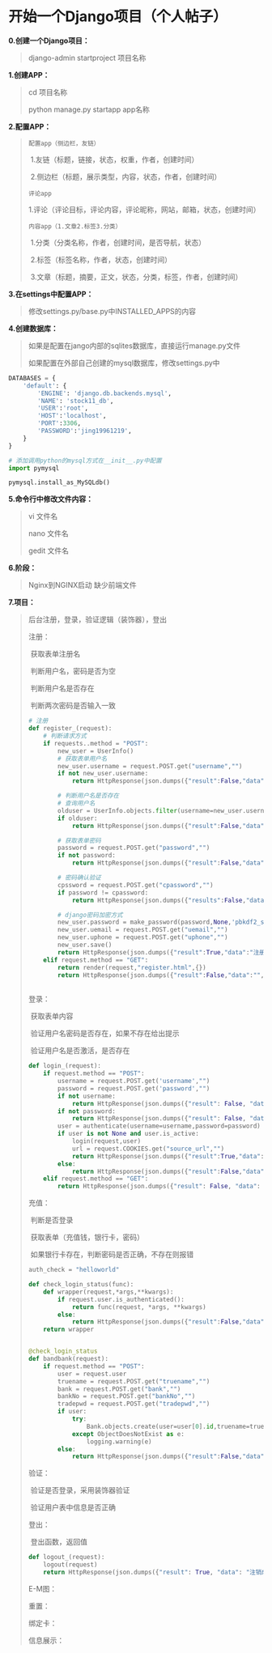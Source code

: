 # 开始一个Django项目（个人帖子）

**0.创建一个Django项目：**

> django-admin startproject 项目名称

**1.创建APP：**

> cd 项目名称
>
> python manage.py startapp app名称

**2.配置APP：**

> `配置app（侧边栏，友链）`
>
> ​	1.友链（标题，链接，状态，权重，作者，创建时间）
>
> ​	2.侧边栏（标题，展示类型，内容，状态，作者，创建时间）
>
> `评论app`
>
> ​	1.评论（评论目标，评论内容，评论昵称，网站，邮箱，状态，创建时间）
>
> `内容app（1.文章2.标签3.分类）`
>
> ​	1.分类（分类名称，作者，创建时间，是否导航，状态）
>
> ​	2.标签（标签名称，作者，状态，创建时间）
>
> ​	3.文章（标题，摘要，正文，状态，分类，标签，作者，创建时间）

**3.在settings中配置APP：**

> 修改settings.py/base.py中INSTALLED_APPS的内容

**4.创建数据库：**

> 如果是配置在jango内部的sqlites数据库，直接运行manage.py文件
>
> 如果配置在外部自己创建的mysql数据库，修改settings.py中

```python
DATABASES = {
    'default': {
        'ENGINE': 'django.db.backends.mysql',
        'NAME': 'stock11_db',
        'USER':'root',
        'HOST':'localhost',
        'PORT':3306,
        'PASSWORD':'jing19961219',
    }
}
```

```python
# 添加调用python的mysql方式在__init__.py中配置
import pymysql

pymysql.install_as_MySQLdb()
```

**5.命令行中修改文件内容：**

> vi 文件名
>
> nano 文件名
>
> gedit 文件名

**6.阶段：**

> Nginx到NGINX启动 缺少前端文件
>

**7.项目：**

> 后台注册，登录，验证逻辑（装饰器），登出
>
> 注册：
>
> ​	获取表单注册名
>
> ​	判断用户名，密码是否为空
>
> ​	判断用户名是否存在
>
> ​	判断两次密码是否输入一致
>
> ```python
> # 注册
> def register_(request):
>     # 判断请求方式
>     if requests..method = "POST":
>         new_user = UserInfo()
>         # 获取表单用户名
>         new_user.username = request.POST.get("username","")
>         if not new_user.username:
>             return HttpResponse(json.dumps({"result":False,"data":"","error":"用户名不能为空"}))
> 
>         # 判断用户名是否存在
>         # 查询用户名
>         olduser = UserInfo.objects.filter(username=new_user.username)
>         if olduser:
>             return HttpResponse(json.dumps({"result":False,"data":"","error":"用户名已存在"}))
> 
>         # 获取表单密码
>         password = request.POST.get("password","")
>         if not password:
>             return HttpResponse(json.dumps({"result":False,"data":"","error":"密码不能为空"}))
> 
>         # 密码确认验证
>         cpssword = request.POST.get("cpassword","")
>         if password != cpassword:
>             return HttpResponse(json.dumps({"results":False,"data":"","error":"两次密码不一致"}))
> 
>         # django密码加密方式
>         new_user.password = make_password(password,None,'pbkdf2_sha1')
>         new_user.uemail = request.POST.get("uemail","")
>         new_user.uphone = request.POST.get("uphone","")
>         new_user.save()
>         return HttpResponse(json.dumps({"result":True,"data":"注册成功","error":""}))
>     elif request.method == "GET":
>         return render(request,"register.html",{})
>         return HttpResponse(json.dumps({"result":False,"data":"","error":"提交方式错误"}))
>     
> ```
>
> 
>
> 登录：
>
> ​	获取表单内容
>
> ​	验证用户名密码是否存在，如果不存在给出提示
>
> ​	验证用户名是否激活，是否存在
>
> ```python
> def login_(request):
>     if request.method == "POST":
>         username = request.POST.get('username',"")
>         password = request.POST.get('password',"")
>         if not username:
>             return HttpResponse(json.dumps({"result": False, "data": "", "error": "用户名不能为空"}))
>         if not password:
>             return HttpResponse(json.dumps({"result": False, "data": "", "error": "密码不能为空"}))
>         user = authenticate(username=username,password=password)
>         if user is not None and user.is_active:
>             login(request,user)
>             url = request.COOKIES.get("source_url","")
>             return HttpResponse(json.dumps({"result":True,"data":{"url":url},"error":""}))
>         else:
>             return HttpResponse(json.dumps({"result":False,"data":"","error":"用户名密码错误"}))
>     elif request.method == "GET":
>         return HttpResponse(json.dumps({"result": False, "data": "", "error": "提交方式错误"}))
> 
> 
> ```
>
> 
>
> 充值：
>
> ​	判断是否登录
>
> ​	获取表单（充值钱，银行卡，密码）
>
> ​	如果银行卡存在，判断密码是否正确，不存在则报错	
>
> ```python
> auth_check = "helloworld"
> 
> def check_login_status(func):
>     def wrapper(request,*args,**kwargs):
>         if request.user.is_authenticated():
>             return func(request, *args, **kwargs)
>         else:
>             return HttpResponse(json.dumps({"result":False,"data":"","error":"未登录,用户不合法"}))
>     return wrapper
> 
> 
> @check_login_status
> def bandbank(request):
>     if request.method == "POST":
>         user = request.user
>         truename = request.POST.get("truename","")
>         bank = request.POST.get("bank","")
>         bankNo = request.POST.get("bankNo","")
>         tradepwd = request.POST.get("tradepwd","")
>         if user:
>             try:
>                 Bank.objects.create(user=user[0].id,truename=truename,bank=bank,bankNo=bankNo,tradepwd=tradepwd)
>             except ObjectDoesNotExist as e:
>                 logging.warning(e)
>         else:
>             return HttpResponse(json.dumps({"result":False,"data":"","error":"用户不存在"}))
> ```
>
> 
>
> 验证：
>
> ​	验证是否登录，采用装饰器验证
>
> ​	验证用户表中信息是否正确
>
> 登出：
>
> ​	登出函数，返回值
>
> ```python
> def logout_(request):
>     logout(request)
>     return HttpResponse(json.dumps({"result": True, "data": "注销成功", "error": ""}))
> 
> ```
>
> E-M图：
>
> 重置：
>
> 绑定卡：
>
> 信息展示：
>
